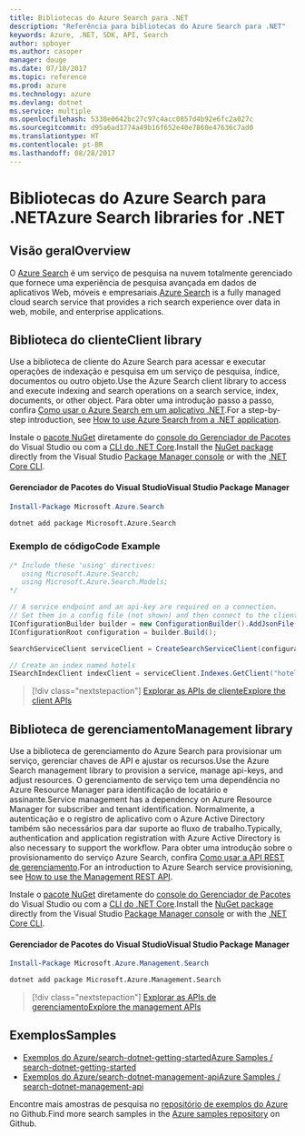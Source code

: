 ```yaml
---
title: Bibliotecas do Azure Search para .NET
description: "Referência para bibliotecas do Azure Search para .NET"
keywords: Azure, .NET, SDK, API, Search
author: spboyer
ms.author: casoper
manager: douge
ms.date: 07/10/2017
ms.topic: reference
ms.prod: azure
ms.technology: azure
ms.devlang: dotnet
ms.service: multiple
ms.openlocfilehash: 5330e0642bc27c97c4acc0857d4b92e6fc2a027c
ms.sourcegitcommit: d95a6ad3774a49b16f652e40e7860e47636c7ad0
ms.translationtype: HT
ms.contentlocale: pt-BR
ms.lasthandoff: 08/28/2017
---
```

# <a name="azure-search-libraries-for-net"></a><span data-ttu-id="3185f-104">Bibliotecas do Azure Search para .NET</span><span class="sxs-lookup"><span data-stu-id="3185f-104">Azure Search libraries for .NET</span></span>

## <a name="overview"></a><span data-ttu-id="3185f-105">Visão geral</span><span class="sxs-lookup"><span data-stu-id="3185f-105">Overview</span></span>

<span data-ttu-id="3185f-106">O [Azure Search](https://docs.microsoft.com/azure/search/search-what-is-azure-search) é um serviço de pesquisa na nuvem totalmente gerenciado que fornece uma experiência de pesquisa avançada em dados de aplicativos Web, móveis e empresariais.</span><span class="sxs-lookup"><span data-stu-id="3185f-106">[Azure Search](https://docs.microsoft.com/azure/search/search-what-is-azure-search) is a fully managed cloud search service that provides a rich search experience over data in web, mobile, and enterprise applications.</span></span>

## <a name="client-library"></a><span data-ttu-id="3185f-107">Biblioteca do cliente</span><span class="sxs-lookup"><span data-stu-id="3185f-107">Client library</span></span>

<span data-ttu-id="3185f-108">Use a biblioteca de cliente do Azure Search para acessar e executar operações de indexação e pesquisa em um serviço de pesquisa, índice, documentos ou outro objeto.</span><span class="sxs-lookup"><span data-stu-id="3185f-108">Use the Azure Search client library to access and execute indexing and search operations on a search service, index, documents, or other object.</span></span> <span data-ttu-id="3185f-109">Para obter uma introdução passo a passo, confira [Como usar o Azure Search em um aplicativo .NET](https://docs.microsoft.com/azure/search/search-howto-dotnet-sdk).</span><span class="sxs-lookup"><span data-stu-id="3185f-109">For a step-by-step introduction, see [How to use Azure Search from a .NET application](https://docs.microsoft.com/azure/search/search-howto-dotnet-sdk).</span></span>

<span data-ttu-id="3185f-110">Instale o [pacote NuGet](https://www.nuget.org/packages/Microsoft.Azure.Search) diretamente do [console do Gerenciador de Pacotes][PackageManager] do Visual Studio ou com a [CLI do .NET Core][DotNetCLI].</span><span class="sxs-lookup"><span data-stu-id="3185f-110">Install the [NuGet package](https://www.nuget.org/packages/Microsoft.Azure.Search) directly from the Visual Studio [Package Manager console][PackageManager] or with the [.NET Core CLI][DotNetCLI].</span></span>

#### <a name="visual-studio-package-manager"></a><span data-ttu-id="3185f-111">Gerenciador de Pacotes do Visual Studio</span><span class="sxs-lookup"><span data-stu-id="3185f-111">Visual Studio Package Manager</span></span>

```powershell
Install-Package Microsoft.Azure.Search
```

```bash
dotnet add package Microsoft.Azure.Search
```

### <a name="code-example"></a><span data-ttu-id="3185f-112">Exemplo de código</span><span class="sxs-lookup"><span data-stu-id="3185f-112">Code Example</span></span>

```csharp
/* Include these 'using' directives:
   using Microsoft.Azure.Search;
   using Microsoft.Azure.Search.Models;
*/

// A service endpoint and an api-key are required on a connection.
// Set them in a config file (not shown) and then connect to the client.
IConfigurationBuilder builder = new ConfigurationBuilder().AddJsonFile("appsettings.json");
IConfigurationRoot configuration = builder.Build();

SearchServiceClient serviceClient = CreateSearchServiceClient(configuration);

// Create an index named hotels
ISearchIndexClient indexClient = serviceClient.Indexes.GetClient("hotels");

```

> [!div class="nextstepaction"]
> [<span data-ttu-id="3185f-113">Explorar as APIs de cliente</span><span class="sxs-lookup"><span data-stu-id="3185f-113">Explore the client APIs</span></span>](/dotnet/api/overview/azure/search/client)


## <a name="management-library"></a><span data-ttu-id="3185f-114">Biblioteca de gerenciamento</span><span class="sxs-lookup"><span data-stu-id="3185f-114">Management library</span></span>

<span data-ttu-id="3185f-115">Use a biblioteca de gerenciamento do Azure Search para provisionar um serviço, gerenciar chaves de API e ajustar os recursos.</span><span class="sxs-lookup"><span data-stu-id="3185f-115">Use the Azure Search management library to provision a service, manage api-keys, and adjust resources.</span></span> <span data-ttu-id="3185f-116">O gerenciamento de serviço tem uma dependência no Azure Resource Manager para identificação de locatário e assinante.</span><span class="sxs-lookup"><span data-stu-id="3185f-116">Service management has a dependency on Azure Resource Manager for subscriber and tenant identification.</span></span> <span data-ttu-id="3185f-117">Normalmente, a autenticação e o registro de aplicativo com o Azure Active Directory também são necessários para dar suporte ao fluxo de trabalho.</span><span class="sxs-lookup"><span data-stu-id="3185f-117">Typically, authentication and application registration with Azure Active Directory is also necessary to support the workflow.</span></span> <span data-ttu-id="3185f-118">Para obter uma introdução sobre o provisionamento do serviço Azure Search, confira [Como usar a API REST de gerenciamento](https://docs.microsoft.com/rest/api/searchmanagement/search-howto-management-rest-api).</span><span class="sxs-lookup"><span data-stu-id="3185f-118">For an introduction to Azure Search service provisioning, see [How to use the Management REST API](https://docs.microsoft.com/rest/api/searchmanagement/search-howto-management-rest-api).</span></span>

<span data-ttu-id="3185f-119">Instale o [pacote NuGet](https://www.nuget.org/packages/Microsoft.Azure.Management.Search) diretamente do [console do Gerenciador de Pacotes][PackageManager] do Visual Studio ou com a [CLI do .NET Core][DotNetCLI].</span><span class="sxs-lookup"><span data-stu-id="3185f-119">Install the [NuGet package](https://www.nuget.org/packages/Microsoft.Azure.Management.Search) directly from the Visual Studio [Package Manager console][PackageManager] or with the [.NET Core CLI][DotNetCLI].</span></span>

#### <a name="visual-studio-package-manager"></a><span data-ttu-id="3185f-120">Gerenciador de Pacotes do Visual Studio</span><span class="sxs-lookup"><span data-stu-id="3185f-120">Visual Studio Package Manager</span></span>

```powershell
Install-Package Microsoft.Azure.Management.Search
```

```bash
dotnet add package Microsoft.Azure.Management.Search
```

> [!div class="nextstepaction"]
> [<span data-ttu-id="3185f-121">Explorar as APIs de gerenciamento</span><span class="sxs-lookup"><span data-stu-id="3185f-121">Explore the management APIs</span></span>](/dotnet/api/overview/azure/search/management)

## <a name="samples"></a><span data-ttu-id="3185f-122">Exemplos</span><span class="sxs-lookup"><span data-stu-id="3185f-122">Samples</span></span>

 + [<span data-ttu-id="3185f-123">Exemplos do Azure/search-dotnet-getting-started</span><span class="sxs-lookup"><span data-stu-id="3185f-123">Azure Samples / search-dotnet-getting-started</span></span>](https://github.com/Azure-Samples/search-dotnet-getting-started)
 + [<span data-ttu-id="3185f-124">Exemplos do Azure/search-dotnet-management-api</span><span class="sxs-lookup"><span data-stu-id="3185f-124">Azure Samples / search-dotnet-management-api</span></span>](https://github.com/Azure-Samples/search-dotnet-management-api)

<span data-ttu-id="3185f-125">Encontre mais amostras de pesquisa no [repositório de exemplos do Azure](https://github.com/Azure-Samples/) no Github.</span><span class="sxs-lookup"><span data-stu-id="3185f-125">Find more search samples in the [Azure samples repository](https://github.com/Azure-Samples/) on Github.</span></span>

[PackageManager]: https://docs.microsoft.com/nuget/tools/package-manager-console
[DotNetCLI]: https://docs.microsoft.com/en-us/dotnet/core/tools/dotnet-add-package
